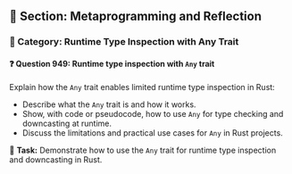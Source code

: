 ## 📘 Section: Metaprogramming and Reflection
### 🔹 Category: Runtime Type Inspection with Any Trait
#### ❓ Question 949: Runtime type inspection with `Any` trait

Explain how the `Any` trait enables limited runtime type inspection in Rust:

- Describe what the `Any` trait is and how it works.
- Show, with code or pseudocode, how to use `Any` for type checking and downcasting at runtime.
- Discuss the limitations and practical use cases for `Any` in Rust projects.

🔧 **Task:** Demonstrate how to use the `Any` trait for runtime type inspection and downcasting in Rust.
